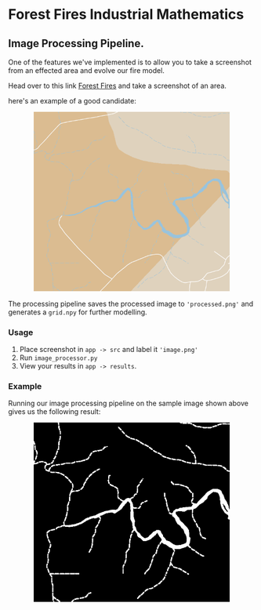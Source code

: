 # Forest  Fires Industrial Mathematics

## Image Processing Pipeline.

One of the features we've implemented is to allow you to take a screenshot from an effected area and evolve our fire model.

Head over to this link <a href="[placeholder.com](https://www.google.com/maps/d/viewer?mid=1OpMoz-v9iOYinQPbBzzx_lBT0QO8h-8&ll=-37.38159633507727%2C148.62546596105895&z=10)" target="_blank">Forest Fires</a> and take a screenshot of an area.

here's an example of a good candidate:

<p align="center">
  <img src="image_processing/app/src/image.png"  width="400"/>
</p>

The processing pipeline saves the processed image to `'processed.png'` and generates a `grid.npy` for further modelling.

### Usage

1. Place screenshot in `app -> src` and label it `'image.png'`
2. Run `image_processor.py`
3. View your results in `app -> results`.

### Example

Running our image processing pipeline on the sample image shown above gives us the following result:

<p align="center" >
  <img src="image_processing/app/results/processed.png" width=400/>
</p>